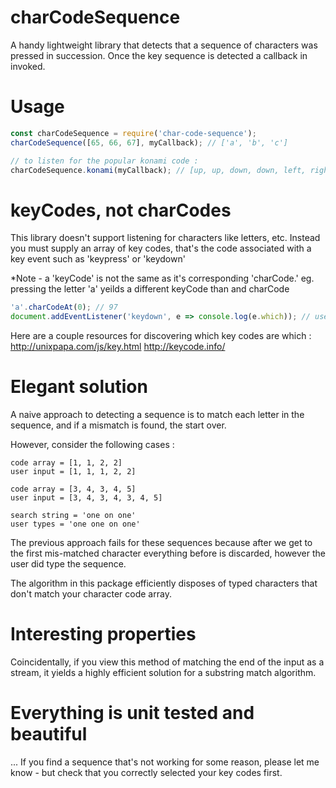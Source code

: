 # charCodeSequence

A handy lightweight library that detects that a sequence of characters was pressed in succession.
Once the key sequence is detected a callback in invoked.

# Usage 

```javascript
const charCodeSequence = require('char-code-sequence');
charCodeSequence([65, 66, 67], myCallback); // ['a', 'b', 'c']

// to listen for the popular konami code : 
charCodeSequence.konami(myCallback); // [up, up, down, down, left, right, left, right, 'b', 'a']
```


# keyCodes, not charCodes

This library doesn't support listening for characters like letters, etc. 
Instead you must supply an array of key codes, that's the code associated with a key event such as 'keypress' or 'keydown'

*Note - a 'keyCode' is not the same as it's corresponding 'charCode.'
eg. pressing the letter 'a' yeilds a different keyCode than and charCode

```javascript
'a'.charCodeAt(0); // 97 
document.addEventListener('keydown', e => console.log(e.which)); // user types 'a', outputs 65
```

Here are a couple resources for discovering which key codes are which : 
http://unixpapa.com/js/key.html
http://keycode.info/
 
# Elegant solution 

A naive approach to detecting a sequence is to match each letter in the sequence, and if a mismatch is found, the start over.

However, consider the following cases : 

```
code array = [1, 1, 2, 2]
user input = [1, 1, 1, 2, 2]

code array = [3, 4, 3, 4, 5]
user input = [3, 4, 3, 4, 3, 4, 5]

search string = 'one on one'
user types = 'one one on one'
```

The previous approach fails for these sequences because after we get to the first mis-matched character everything before is discarded, however the user did type the sequence. 

The algorithm in this package efficiently disposes of typed characters that don't match your character code array.

# Interesting properties 

Coincidentally, if you view this method of matching the end of the input as a stream, it yields a highly efficient solution for a substring match algorithm.  

# Everything is unit tested and beautiful

... If you find a sequence that's not working for some reason, please let me know - but check that you correctly selected your key codes first. 